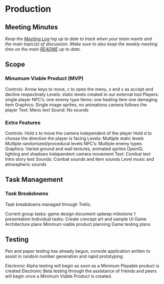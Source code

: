 # Production

## Meeting Minutes
_Keep the [Meeting Log](mtgLog.md) log up to date to track when your team meets and the main topic(s) of discussion._
_Make sure to also keep the weekly meeting time on the main [README](../README.md) up to date._

## Scope

### Minumum Viable Product (MVP)
Controls: 
    Arrow keys to move, c to open the menu, z and x as accept and decline respectively
Levels: 
    static levels created in our external tool
Players: 
    single player
NPC’s: 
    one enemy type
Items: 
    one healing item 
    one damaging item
Graphics: 
    Single image sprites, no animations
    camera follows the player
Text: 
    Menu text
Sound: 
    No sounds

### Extra Features
Controls:
    Hold s to move the camera independent of the player
    Hold d to choose the direction the player is facing
Levels:
    Multiple static levels
    Multiple randomized/procedural levels
NPC’s:
    Multiple enemy types
Graphics:
    Varied ground and wall textures, animated sprites
    OpenGL lighting and shadows
    Independent camera movement
Text:
    Combat text
    Intro story text
Sounds:
    Combat sounds and item sounds
    Level music and atmospheric sounds

## Task Management

### Task Breakdowns
Task breakdowns managed through Trello.

Current group tasks: 
    game design document upkeep
    milestone 1 presentation
Individual tasks:
    Create concept art and sample UI
    Game Architecture plans
    Minimum viable product planning
    Game testing plans

## Testing
Pen and paper testing has already begun, console application written to assist in random number generation and rapid prototyping

Electronic Alpha testing will begin as soon as a Minimum Playable product is created
Electronic Beta testing through the assistance of friends and peers will begin once a Minimum Viable Product is created. 

